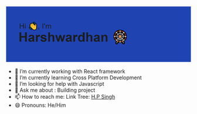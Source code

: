 
![Hello Devs!](https://github.com/singhhp/singhhp/blob/main/header.png)


- 🔭 I’m currently working with React framework
- 🌱 I’m currently learning Cross Platform Development 
- 🤔 I’m looking for help with Javascript
- 💬 Ask me about : Building project 
- 📫 How to reach me: Link Tree: [H.P Singh](https://linktr.ee/singhhp)
- 😄 Pronouns: He/Him

